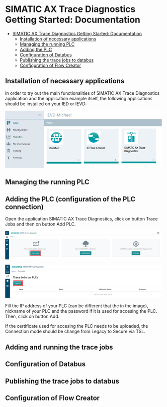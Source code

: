 # SIMATIC AX Trace Diagnostics Getting Started: Documentation

- [SIMATIC AX Trace Diagnostics Getting Started: Documentation](#simatic-ax-trace-diagnostics-getting-started-documentation)
  - [Installation of necessary applications](#installation-of-necessary-applications)
  - [Managing the running PLC](#managing-the-running-plc)
  - [Adding the PLC](#adding-the-plc)
  - [Configuration of Databus](#configuration-of-databus)
  - [Publishing the trace jobs to databus](#publishing-the-trace-jobs-to-databus)
  - [Configuration of Flow Creator](#configuration-of-flow-creator)

## Installation of necessary applications

In order to try out the main functionalities of SIMATIC AX Trace Diagnostics application and the application example itself, the following applications should be installed on your IED or IEVD:

![Installed_apps](graphics/Installed_apps.png)

## Managing the running PLC

## Adding the PLC (configuration of the PLC connection)

Open the application SIMATIC AX Trace Diagnostics, click on button Trace Jobs and then on button Add PLC.

![Click_on_Trace_Jobs](graphics/Click_on_Trace_Jobs.png)

![Click_on_Add_PLC](graphics/Click_on_Add_PLC.png)

Fill the IP address of your PLC (can be different that the in the image), nickname of your PLC and the password if it is used for accesing the PLC. Then, click on button Add.


If the certificate used for accesing the PLC needs to be uploaded, the Connection mode should be change from Legacy to Secure via TSL.


## Adding and running the trace jobs

## Configuration of Databus

## Publishing the trace jobs to databus

## Configuration of Flow Creator



